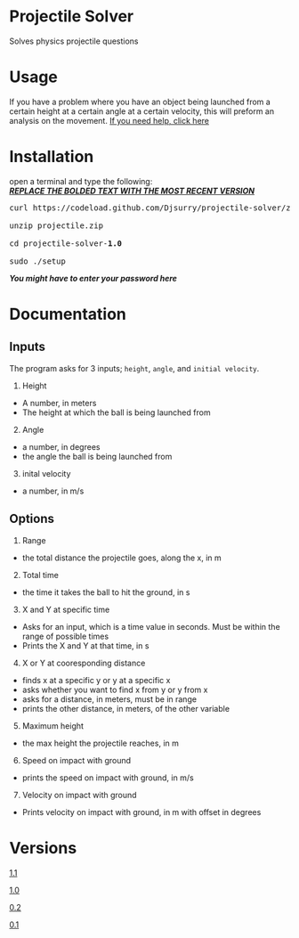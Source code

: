 # Projectile Solver
Solves physics projectile questions

# Usage
If you have a problem where you have an object being launched from a certain height at a certain angle at a certain velocity, this will preform an analysis on the movement. [If you need help, click here](#Documentation)

# Installation
open a terminal and type the following: <br>
[***REPLACE THE BOLDED TEXT WITH THE MOST RECENT VERSION***](#Versions)<br>
<pre>
curl https://codeload.github.com/Djsurry/projectile-solver/zip/v<b>1.0</b> --output projectile.zip<br>
unzip projectile.zip <br>
cd projectile-solver-<b>1.0</b> <br>
sudo ./setup
</pre>
***You might have to enter your password here***

# Documentation
## Inputs
The program asks for 3 inputs; `height`, `angle`, and `initial velocity`.
1. Height
  * A number, in meters
  * The height at which the ball is being launched from
2. Angle
  * a number, in degrees
  * the angle the ball is being launched from
3. inital velocity
  * a number, in m/s

## Options
1. Range
  * the total distance the projectile goes, along the x, in m
2. Total time
  * the time it takes the ball to hit the ground, in s
3. X and Y at specific time
  * Asks for an input, which is a time value in seconds. Must be within the range of possible times
  * Prints the X and Y at that time, in s
4. X or Y at cooresponding distance
  * finds x at a specific y or y at a specific x
  * asks whether you want to find x from y or y from x
  * asks for a distance, in meters, must be in range
  * prints the other distance, in meters, of the other variable
5. Maximum height
  * the max height the projectile reaches, in m
6. Speed on impact with ground
  * prints the speed on impact with ground, in m/s
7. Velocity on impact with ground
  * Prints velocity on impact with ground, in m with offset in degrees 


# Versions

[1.1](https://github.com/Djsurry/projectile-solver/releases/tag/v1.1)

[1.0](https://github.com/Djsurry/projectile-solver/releases/tag/v1.0)

[0.2](https://github.com/Djsurry/projectile-solver/releases/tag/v0.2)

[0.1](https://github.com/Djsurry/projectile-solver/releases/tag/v0.1)





